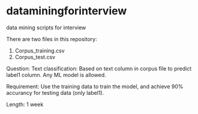 # dataminingforinterview
data mining scripts for interview

There are two files in this repository:
1. Corpus_training.csv
2. Corpus_test.csv

Question: 
Text classification: Based on text column in corpus file to predict label1 column. Any ML model is allowed. 

Requirement: 
Use the training data to train the model, and achieve 90% accurancy for testing data (only label1). 

Length: 
1 week

